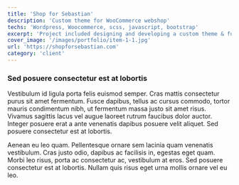 ```yaml
---
title: 'Shop for Sebastian'
description: 'Custom theme for WooCommerce webshop'
techs: 'Wordpress, Woocommerce, scss, javascript, bootstrap'
excerpt: 'Project included designing and developing a custom theme & functionalities for WooCommerce webshop'
cover_image: '/images/portfolio/item-1-1.jpg'
url: 'https://shopforsebastian.com'
category: 'client'
---
```


### Sed posuere consectetur est at lobortis

Vestibulum id ligula porta felis euismod semper. Cras mattis consectetur purus sit amet fermentum. Fusce dapibus, tellus ac cursus commodo, tortor mauris condimentum nibh, ut fermentum massa justo sit amet risus. Vivamus sagittis lacus vel augue laoreet rutrum faucibus dolor auctor. Integer posuere erat a ante venenatis dapibus posuere velit aliquet. Sed posuere consectetur est at lobortis.

Aenean eu leo quam. Pellentesque ornare sem lacinia quam venenatis vestibulum. Cras justo odio, dapibus ac facilisis in, egestas eget quam. Morbi leo risus, porta ac consectetur ac, vestibulum at eros. Sed posuere consectetur est at lobortis. Nullam quis risus eget urna mollis ornare vel eu leo.
